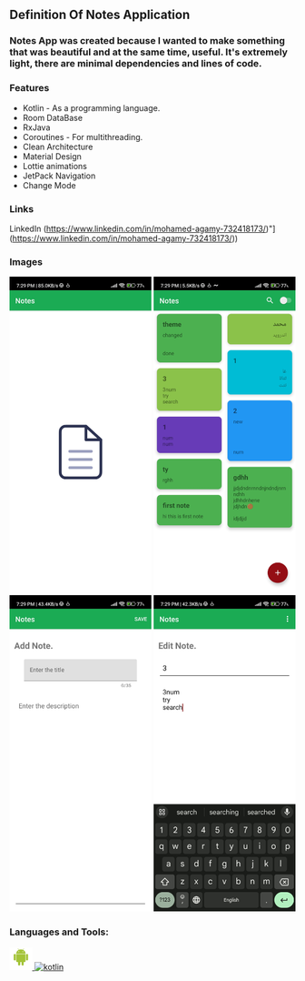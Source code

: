 Definition Of Notes Application
-------------
 ### Notes App was created because I wanted to make something that was beautiful and at the same time, useful. It's extremely light, there are minimal dependencies and lines of code.


### Features
- Kotlin - As a programming language.
- Room DataBase
- RxJava
- Coroutines - For multithreading.
- Clean Architecture
- Material Design
- Lottie animations
- JetPack Navigation
- Change Mode


### Links
LinkedIn (https://www.linkedin.com/in/mohamed-agamy-732418173/)"](https://www.linkedin.com/in/mohamed-agamy-732418173/))



### Images


<p align="center">
<img src="https://github.com/MohammedAgamy/imagenoteone/blob/main/Screenshot_2024-04-19-19-29-56-068_com.example.notes.jpg" title="Splash" width="250">
<img src="https://github.com/MohammedAgamy/imagenoteone/blob/main/Screenshot_2024-04-19-19-29-12-860_com.example.notes.jpg" title="Home" width="250">
<img src="https://github.com/MohammedAgamy/imagenoteone/blob/main/Screenshot_2024-04-19-19-29-31-047_com.example.notes.jpg" title="AddNote" width="250">
<img src="https://github.com/MohammedAgamy/imagenoteone/blob/main/Screenshot_2024-04-19-19-29-45-792_com.example.notes.jpg" title="EditeNote" width="250">
</p>
<h3 align="left">Languages and Tools:</h3>

<p align="left"> <a href="https://developer.android.com" target="_blank" rel="noreferrer"> <img src="https://raw.githubusercontent.com/devicons/devicon/master/icons/android/android-original-wordmark.svg" alt="android" width="40" height="40"/> </a> <a href="https://kotlinlang.org" target="_blank" rel="noreferrer"> <img src="https://www.vectorlogo.zone/logos/kotlinlang/kotlinlang-icon.svg" alt="kotlin" width="40" height="40"/> </a></p>
                                                                                                                                                                                                                            

